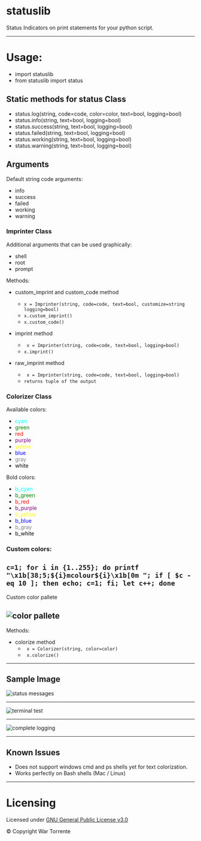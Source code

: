 # statuslib
Status Indicators on print statements for your python script.

---

# Usage:
- import statuslib
- from statuslib import status


## Static methods for status Class

- status.log(string, code=code, color=color, text=bool, logging=bool)
- status.info(string, text=bool, logging=bool)
- status.success(string, text=bool, logging=bool)
- status.failed(string, text=bool, logging=bool)
- status.working(string, text=bool, logging=bool)
- status.warning(string, text=bool, logging=bool)

## Arguments

Default string code arguments:
- info
- success
- failed
- working
- warning

### Imprinter Class

Additional arguments that can be used graphically:
- shell
- root
- prompt

Methods:
- custom_imprint and custom_code method 
    - ```x = Imprinter(string, code=code, text=bool, customize=string logging=bool)```
    - ```x.custom_imprint()```
    - ```x.custom_code()```

- imprint method
    - ``` x = Imprinter(string, code=code, text=bool, logging=bool)```
    - ```x.imprint()```

- raw_imprint method
    - ``` x = Imprinter(string, code=code, text=bool, logging=bool)```
    - ```returns tuple of the output```

### Colorizer Class

Available colors:
- <span style="color:#00FFFF">cyan</span>
- <span style="color:#008000">green</span>
- <span style="color:#ff0000">red</span>
- <span style="color:#800080">purple</span>
- <span style="color:#FFFF00">yellow</span>
- <span style="color:#0000FF">blue</span>
- <span style="color:#808080">gray</span>
- <span style="color:#000000">white</span>

Bold colors:
- <span style="color:#00FFFF">b_cyan</span>
- <span style="color:#008000">b_green</span>
- <span style="color:#ff0000">b_red</span>
- <span style="color:#800080">b_purple</span>
- <span style="color:#FFFF00">b_yellow</span>
- <span style="color:#0000FF">b_blue</span>
- <span style="color:#808080">b_gray</span>
- <span style="color:#000000">b_white</span>

### Custom colors:

```c=1; for i in {1..255}; do printf "\x1b[38;5;${i}mcolour${i}\x1b[0m "; if [ $c -eq 10 ]; then echo; c=1; fi; let c++; done``` 
---
Custom color pallete

![color pallete](https://github.com/catx0rr/statuslib/blob/master/img/colors.PNG)
---


Methods:
- colorize method
    - ``` x = Colorizer(string, color=color)```
    - ``` x.colorize()```

---

## Sample Image

![status messages](https://github.com/catx0rr/statuslib/blob/master/img/sample.PNG)

---

![terminal test](https://github.com/catx0rr/statuslib/blob/master/img/terminal.PNG)

---

![complete logging](https://github.com/catx0rr/statuslib/blob/master/img/complete_logging.PNG)

---

## Known Issues

- Does not support windows cmd and ps shells yet for text colorization. 
- Works perfectly on Bash shells (Mac / Linux)

---

# Licensing

Licensed under [GNU General Public License v3.0](https://github.com/catx0rr/statuslib/blob/master/LICENSE)

© Copyright War Torrente
